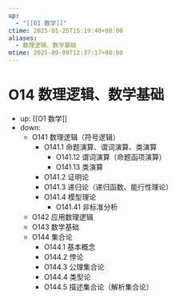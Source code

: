 ```yaml
---
up:
  - "[[O1 数学]]"
ctime: 2025-01-25T15:19:40+08:00
aliases:
  - 数理逻辑、数学基础
mtime: 2025-09-09T12:37:17+08:00
---
```


# O14 数理逻辑、数学基础

- up: [[O1 数学]]
- down:	
	- O141 数理逻辑（符号逻辑）
		- O141.1 命题演算、谓词演算、类演算
			- O141.12 谓词演算（命题函项演算）
			- O141.13 类演算
		- O141.2 证明论
		- O141.3 递归论（递归函数、能行性理论）
		- O141.4 模型理论
			- O141.41 非标准分析
	- O142 应用数理逻辑
	- O143 数学基础
	- O144 集合论
		- O144.1 基本概念
		- O144.2 悖论
		- O144.3 公理集合论
		- O144.4 类型论
		- O144.5 描述集合论（解析集合论）
	
